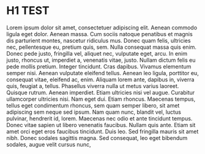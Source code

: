 # H1 TEST

Lorem ipsum dolor sit amet, consectetuer adipiscing elit. Aenean commodo ligula eget dolor. 
Aenean massa. Cum sociis natoque penatibus et magnis dis parturient montes, nascetur ridiculus mus. Donec quam felis,
ultricies nec, pellentesque eu, pretium quis, sem. Nulla consequat massa quis enim. Donec pede justo, fringilla vel, aliquet
nec, vulputate eget, arcu. In enim justo, rhoncus ut, imperdiet a, venenatis vitae, justo. Nullam dictum felis eu pede mollis
pretium. Integer tincidunt. Cras dapibus. Vivamus elementum semper nisi. Aenean vulputate eleifend tellus. Aenean leo ligula,
porttitor eu, consequat vitae, eleifend ac, enim. Aliquam lorem ante, dapibus in, viverra quis, feugiat a, tellus. Phasellus
viverra nulla ut metus varius laoreet. Quisque rutrum. Aenean imperdiet. Etiam ultricies nisi vel augue. Curabitur ullamcorper
ultricies nisi. Nam eget dui. Etiam rhoncus. Maecenas tempus, tellus eget condimentum rhoncus, sem quam semper libero, sit 
amet adipiscing sem neque sed ipsum. Nam quam nunc, blandit vel, luctus pulvinar, hendrerit id, lorem. Maecenas nec odio et 
ante tincidunt tempus. Donec vitae sapien ut libero venenatis faucibus. Nullam quis ante. Etiam sit amet orci eget eros 
faucibus tincidunt. Duis leo. Sed fringilla mauris sit amet nibh. Donec sodales sagittis magna. Sed consequat, leo eget 
bibendum sodales, augue velit cursus
nunc,

